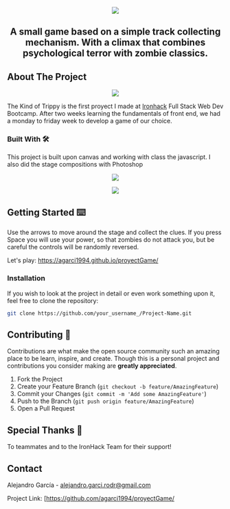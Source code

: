 <p align="center"><img src="https://i.ibb.co/8DpW8hJ/Screenshot-2020-03-16-at-12-18-08.png" /></a></p>

<h2 align="center">
A small game based on a simple track collecting mechanism. With a climax that combines psychological terror with zombie classics.
</h2>

## About The Project

<p align="center"><img src="https://i.ibb.co/0fGvMHC/Screenshot-2020-03-16-at-12-21-12.png" /></p>

The Kind of Trippy is the first proyect I made at [Ironhack](https://www.ironhack.com/) Full Stack Web Dev Bootcamp. After two weeks learning the fundamentals of front end, we had a monday to friday week to develop a game of our choice.

### Built With 🛠

This project is built upon canvas and working with class the javascript. I also did the stage compositions with Photoshop

<p align="center"><img src="https://i.ibb.co/G9Yz5Y8/Screenshot-2020-03-16-at-12-18-24.png" /></p>

<p align="center"><img src="https://i.ibb.co/r7R2B0P/Screenshot-2020-03-16-at-12-21-46.png" /></p>

## Getting Started ⌨️

Use the arrows to move around the stage and collect the clues. If you press Space you will use your power, so that zombies do not attack you, but be careful the controls will be randomly reversed.

Let's play: https://agarci1994.github.io/proyectGame/

### Installation

If you wish to look at the project in detail or even work something upon it, feel free to clone the repository:

```sh
git clone https://github.com/your_username_/Project-Name.git
```

## Contributing 💬

Contributions are what make the open source community such an amazing place to be learn, inspire, and create. Though this is a personal project and contributions you consider making are **greatly appreciated**.

1. Fork the Project
2. Create your Feature Branch (`git checkout -b feature/AmazingFeature`)
3. Commit your Changes (`git commit -m 'Add some AmazingFeature'`)
4. Push to the Branch (`git push origin feature/AmazingFeature`)
5. Open a Pull Request

## Special Thanks 💖

To teammates and to the IronHack Team for their support!

## Contact

Alejandro García - [alejandro.garci.rodr@gmail.com](alejandro.garci.rodr@gmail.com)

Project Link: [https://github.com/agarci1994/proyectGame/
